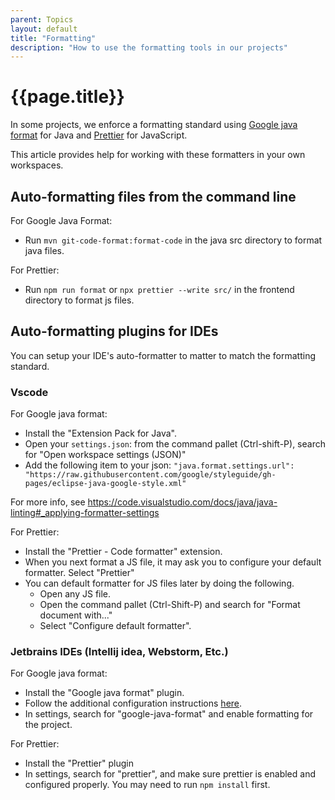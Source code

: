 ```yaml
---
parent: Topics
layout: default
title: "Formatting"
description: "How to use the formatting tools in our projects"
---
```


# {{page.title}}

In some projects, we enforce a formatting standard using
[Google java format](https://github.com/google/google-java-format) for Java and [Prettier](http://prettier.io) for
JavaScript.

This article provides help for working with these formatters in your own workspaces.

## Auto-formatting files from the command line

For Google Java Format:

- Run `mvn git-code-format:format-code` in the java src directory to format java files.

For Prettier:

- Run `npm run format` or `npx prettier --write src/` in the frontend directory to format js files.

## Auto-formatting plugins for IDEs

You can setup your IDE's auto-formatter to matter to match the formatting standard.

### Vscode

For Google java format:

- Install the "Extension Pack for Java".
- Open your `settings.json`: from the command pallet (Ctrl-shift-P), search for "Open workspace settings (JSON)"
- Add the following item to your
  json: `"java.format.settings.url": "https://raw.githubusercontent.com/google/styleguide/gh-pages/eclipse-java-google-style.xml"`

For more info, see <https://code.visualstudio.com/docs/java/java-linting#_applying-formatter-settings>

For Prettier:

- Install the "Prettier - Code formatter" extension.
- When you next format a JS file, it may ask you to configure your default formatter. Select "Prettier"
- You can default formatter for JS files later by doing the following.
    - Open any JS file.
    - Open the command pallet (Ctrl-Shift-P) and search for "Format document with..."
    - Select "Configure default formatter".

### Jetbrains IDEs (Intellij idea, Webstorm, Etc.)

For Google java format:

- Install the "Google java format" plugin.
- Follow the additional configuration
  instructions [here](https://github.com/google/google-java-format/blob/master/README.md#intellij-jre-config).
- In settings, search for "google-java-format" and enable formatting for the project.

For Prettier:

- Install the "Prettier" plugin
- In settings, search for "prettier", and make sure prettier is enabled and configured properly. You may need to
  run `npm install` first.
